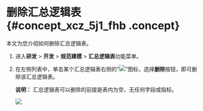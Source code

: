 # 删除汇总逻辑表 {#concept_xcz_5j1_fhb .concept}

本文为您介绍如何删除汇总逻辑表。

1.  进入**研发** \> **开发** \> **规范建模** \> **汇总逻辑表**功能菜单。
2.  在左侧列表中，单击某个汇总逻辑表右侧的“![](http://static-aliyun-doc.oss-cn-hangzhou.aliyuncs.com/assets/img/149433/155599249441498_zh-CN.png)”图标，选择**删除**按钮，即可删除该汇总逻辑表。

    **说明：** 汇总逻辑表可以删除的前提是表内为空，无任何字段或指标。

    ![](http://static-aliyun-doc.oss-cn-hangzhou.aliyuncs.com/assets/img/149433/155599249441499_zh-CN.png)


